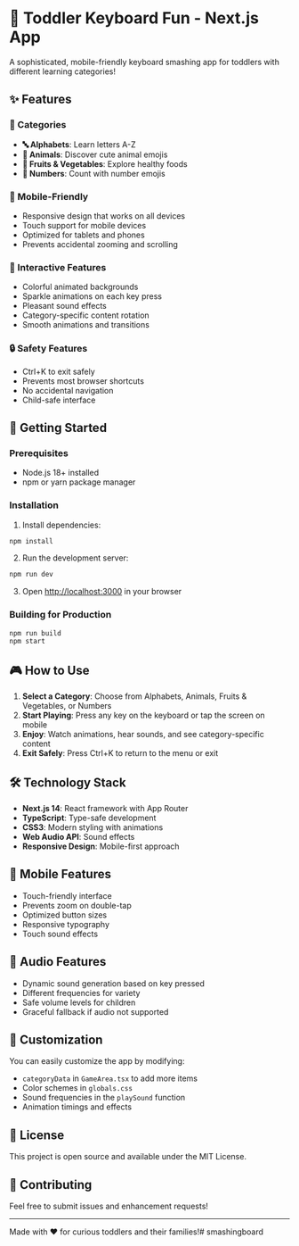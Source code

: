 # 🎉 Toddler Keyboard Fun - Next.js App

A sophisticated, mobile-friendly keyboard smashing app for toddlers with different learning categories!

## ✨ Features

### 🎯 Categories
- **🔤 Alphabets**: Learn letters A-Z
- **🐾 Animals**: Discover cute animal emojis
- **🍎 Fruits & Vegetables**: Explore healthy foods
- **🔢 Numbers**: Count with number emojis

### 📱 Mobile-Friendly
- Responsive design that works on all devices
- Touch support for mobile devices
- Optimized for tablets and phones
- Prevents accidental zooming and scrolling

### 🎨 Interactive Features
- Colorful animated backgrounds
- Sparkle animations on each key press
- Pleasant sound effects
- Category-specific content rotation
- Smooth animations and transitions

### 🔒 Safety Features
- Ctrl+K to exit safely
- Prevents most browser shortcuts
- No accidental navigation
- Child-safe interface

## 🚀 Getting Started

### Prerequisites
- Node.js 18+ installed
- npm or yarn package manager

### Installation

1. Install dependencies:
```bash
npm install
```

2. Run the development server:
```bash
npm run dev
```

3. Open [http://localhost:3000](http://localhost:3000) in your browser

### Building for Production

```bash
npm run build
npm start
```

## 🎮 How to Use

1. **Select a Category**: Choose from Alphabets, Animals, Fruits & Vegetables, or Numbers
2. **Start Playing**: Press any key on the keyboard or tap the screen on mobile
3. **Enjoy**: Watch animations, hear sounds, and see category-specific content
4. **Exit Safely**: Press Ctrl+K to return to the menu or exit

## 🛠️ Technology Stack

- **Next.js 14**: React framework with App Router
- **TypeScript**: Type-safe development
- **CSS3**: Modern styling with animations
- **Web Audio API**: Sound effects
- **Responsive Design**: Mobile-first approach

## 📱 Mobile Features

- Touch-friendly interface
- Prevents zoom on double-tap
- Optimized button sizes
- Responsive typography
- Touch sound effects

## 🎵 Audio Features

- Dynamic sound generation based on key pressed
- Different frequencies for variety
- Safe volume levels for children
- Graceful fallback if audio not supported

## 🔧 Customization

You can easily customize the app by modifying:
- `categoryData` in `GameArea.tsx` to add more items
- Color schemes in `globals.css`
- Sound frequencies in the `playSound` function
- Animation timings and effects

## 📄 License

This project is open source and available under the MIT License.

## 🤝 Contributing

Feel free to submit issues and enhancement requests!

---

Made with ❤️ for curious toddlers and their families!# smashingboard
